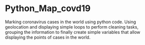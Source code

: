 # Python_Map_covd19
Marking coronavirus cases in the world using python code. Using geolocation and displaying simple loops to perform cleaning tasks, grouping the information to finally create simple variables that allow displaying the points of cases in the world. 
